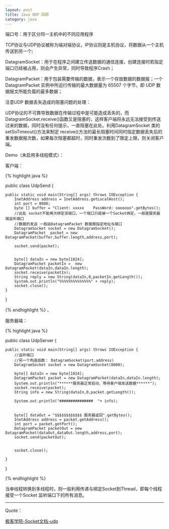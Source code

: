 ```yaml
---
layout: post
title: Java UDP 回顾
category: java
---
```


端口号：用于区分同一主机中的不同应用程序

TCP协议与UDP协议被称为端对端协议，IP协议则是主机协议，将数据从一个主机传送到另一个;


DatagramSocket：用于在程序之间建立传送数据的通信连接，创建连接时若指定端口已经被占用，则会产生异常，同时导致程序Crash；

DatagramPacket：用于包装需要传输的数据，表示一个存放数据的数据报；一个 DatagramPacket 实例中所运行传输的最大数据量为 65507 个字节，即 UDP 数据报文所能负载的最多数据；


注意UDP 数据丢失造成的阻塞问题的处理：

UDP协议的不可靠导致数据在传输过程中是可能造成丢失的，而DatagramSocket.receive()函数又是阻塞的，这样客户端将永远无法接受到传送过来的数据，同时没有任何提示，一直阻塞在此处。利用DatagramSocket 类的 setSoTimeout()方法来制定 receive()方法的最长阻塞时间同时指定数据丢失后的重发数据报次数，如果每次阻塞都超时，同时重发次数到了限定上限，则关闭客户端。



Demo（未启用多线程模式）：

客户端：

{% highlight java %}

public class UdpSend {

    public static void main(String[] args) throws IOException {
        InetAddress address = InetAddress.getLocalHost();
        int port = 8080;
        byte [] buffer = "Client: xxxxx    PassWord: ooooooo".getBytes();
        //此处 socket不能再次绑定该端口，一个端口只能被一个Socket绑定，一般是服务器端监听端口
        //数据的发送 一般由DatagramPacket 数据报指定地址与端口
        DatagramSocket socket = new DatagramSocket();
        DatagramPacket  packet = new DatagramPacket(buffer,buffer.length,address,port);

        socket.send(packet);


        byte[] dataIn = new byte[1024];
        DatagramPacket packetIn =  new DatagramPacket(dataIn,dataIn.length);
        socket.receive(packetIn);
        String reply = new String(dataIn,0,packetIn.getLength());
        System.out.println("%%%%%%%%%%%%%%" + reply);
        socket.close();
    }

}




{% endhighlight %}     、


服务器端：

{% highlight java %}

public class UdpServer {

    public static void main(String[] args) throws IOException {
        //监听端口
        //另一个构造函数： DatagramSocket(port,address)
        DatagramSocket socket = new DatagramSocket(8080);

        byte[] dataIn = new byte[1024];
        DatagramPacket packet = new DatagramPacket(dataIn,dataIn.length);
        System.out.println("******服务器正常启动，等待客户端发送数据******");
        socket.receive(packet);
        String info = new String(dataIn,0,packet.getLength());

        System.out.println("###############  "+ info);


        byte[] dataOut = "$$$$$$$$$$$$ 服务器返回".getBytes();
        InetAddress address = packet.getAddress();
        int port = packet.getPort();
        DatagramPacket packetOut = new DatagramPacket(dataOut,dataOut.length,address,port);
        socket.send(packetOut);


        socket.close();

    }
}

{% endhighlight %}     


当单线程转换到多线程时，则一般利用传递与绑定Socket到Thread，即每个线程接受一个Socket 监听端口下的所有消息。

---

Quote：

[极客学院-Socket文档-udp](http://wiki.jikexueyuan.com/project/java-socket/udp.html)